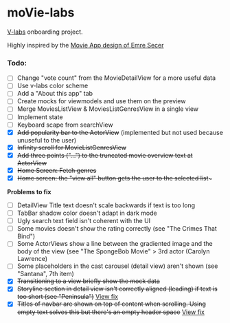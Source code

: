 # moVie-labs

[V-labs](https://v-labs.fr) onboarding project.

Highly inspired by the [Movie App design of Emre Secer](https://dribbble.com/shots/7158704-Movie-App/attachments/161831?mode=media)

### Todo:


- [ ] Change "vote count" from the MovieDetailView for a more useful data
- [ ] Use v-labs color scheme
- [ ] Add a "About this app" tab
- [ ] Create mocks for viewmodels and use them on  the preview
- [ ] Merge MoviesListView & MoviesListGenresView in a single view
- [ ] Implement state
- [ ] Keyboard scape from searchView
- [x] ~~Add popularity bar to the ActorView~~ (implemented but not used because unuseful to the user)
- [x] ~~Infinity scroll for MovieListGenresView~~
- [x] ~~Add three points ("...") to the truncated movie overview text at ActorView~~
- [x] ~~Home Screen: Fetch genres~~
- [x] ~~Home screen: the "view all" button gets the user to the selected list~~~

**Problems to fix**


- [ ] DetailView Title text doesn't scale backwards if text is too long
- [ ] TabBar shadow color doesn't adapt in dark mode
- [ ] Ugly search text field isn't coherent with the UI
- [ ] Some movies doesn't show the rating correctly (see "The Crimes That Bind")
- [ ] Some ActorViews show a line between the gradiented image and the body of the view  (see "The SpongeBob Movie" > 3rd actor (Carolyn Lawrence)
- [ ] Some placeholders in the cast carousel (detail view) aren't shown (see "Santana", 7th item)
- [x] ~~Transitioning to a view briefly show the mock data~~
- [x] ~~Storyline section in detail view isn't correctly aligned (leading) if text is too short (see "Peninsula")~~ [View fix](https://crisrojas.com/notes/20200928121330.html)
- [x] ~~Titles of navbar are shown on top of content when scrolling. Using empty text solves this but there's an empty header space~~ [View fix](https://crisrojas.com/notes/20200928121330.html)
